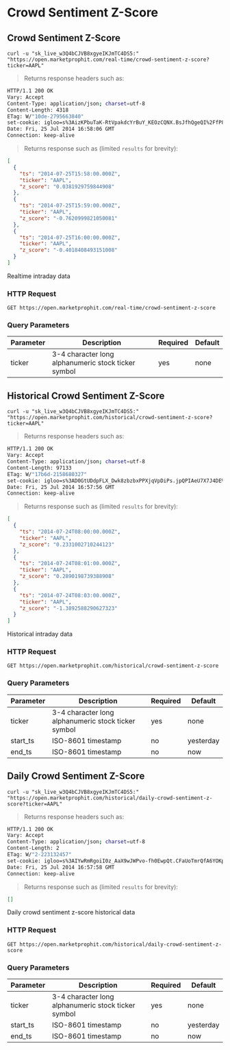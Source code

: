 
# Crowd Sentiment Z-Score


## Crowd Sentiment Z-Score

```shell
curl -u "sk_live_w3Q4bCJVB8xgyeIKJmTC4DS5:" "https://open.marketprophit.com/real-time/crowd-sentiment-z-score?ticker=AAPL"
```

> Returns response headers such as:

```bash
HTTP/1.1 200 OK
Vary: Accept
Content-Type: application/json; charset=utf-8
Content-Length: 4318
ETag: W/"10de-2795663840"
set-cookie: igloo=s%3AizKPbuTaK-RtVpakdcYrBuY_KEOzCQNX.BsJfhQgeQI%2FfP8ySnjvF8WPdp3GuL9x6LC6k5l%2BcQNQ; Path=/; Expires=Sat, 26 Jul 2014 16:58:06 GMT; HttpOnly
Date: Fri, 25 Jul 2014 16:58:06 GMT
Connection: keep-alive


```

> Returns response such as (limited `results` for brevity):

```json
[
  {
    "ts": "2014-07-25T15:58:00.000Z",
    "ticker": "AAPL",
    "z_score": "0.0381929759844908"
  },
  {
    "ts": "2014-07-25T15:59:00.000Z",
    "ticker": "AAPL",
    "z_score": "-0.7620999821050081"
  },
  {
    "ts": "2014-07-25T16:00:00.000Z",
    "ticker": "AAPL",
    "z_score": "-0.4018408493151008"
  }
]
```

Realtime intraday data

### HTTP Request

`GET https://open.marketprophit.com/real-time/crowd-sentiment-z-score`

### Query Parameters

Parameter | Description | Required | Default
--------- | ----------- | -------- | -------
ticker | 3-4 character long alphanumeric stock ticker symbol | yes | none



## Historical Crowd Sentiment Z-Score

```shell
curl -u "sk_live_w3Q4bCJVB8xgyeIKJmTC4DS5:" "https://open.marketprophit.com/historical/crowd-sentiment-z-score?ticker=AAPL"
```

> Returns response headers such as:

```bash
HTTP/1.1 200 OK
Vary: Accept
Content-Type: application/json; charset=utf-8
Content-Length: 97133
ETag: W/"17b6d-2158680327"
set-cookie: igloo=s%3AD0GtUDdpFLX_Dwk8zbzbxPPXjqVpDiPs.jpQPIAeU7X7J4DE%2FuXTWYBI3YU1WWfV4aZ%2BG2gR1FZA; Path=/; Expires=Sat, 26 Jul 2014 16:57:56 GMT; HttpOnly
Date: Fri, 25 Jul 2014 16:57:56 GMT
Connection: keep-alive


```

> Returns response such as (limited `results` for brevity):

```json
[
  {
    "ts": "2014-07-24T08:00:00.000Z",
    "ticker": "AAPL",
    "z_score": "0.2331002710244123"
  },
  {
    "ts": "2014-07-24T08:01:00.000Z",
    "ticker": "AAPL",
    "z_score": "0.2890198739388908"
  },
  {
    "ts": "2014-07-24T08:03:00.000Z",
    "ticker": "AAPL",
    "z_score": "-1.3892588290627323"
  }
]
```

Historical intraday data

### HTTP Request

`GET https://open.marketprophit.com/historical/crowd-sentiment-z-score`

### Query Parameters

Parameter | Description | Required | Default
--------- | ----------- | -------- | -------
ticker | 3-4 character long alphanumeric stock ticker symbol | yes | none
start_ts | ISO-8601 timestamp | no | yesterday
end_ts | ISO-8601 timestamp | no | now


## Daily Crowd Sentiment Z-Score

```shell
curl -u "sk_live_w3Q4bCJVB8xgyeIKJmTC4DS5:" "https://open.marketprophit.com/historical/daily-crowd-sentiment-z-score?ticker=AAPL"
```

> Returns response headers such as:

```bash
HTTP/1.1 200 OK
Vary: Accept
Content-Type: application/json; charset=utf-8
Content-Length: 2
ETag: W/"2-223132457"
set-cookie: igloo=s%3AIYwRmRgoiI0z_AaX9wJWPvo-fh0EwpQt.CFaUoTmrQfA6YOKp3Ftvy308x9qNG8wGV8RicvG1Llk; Path=/; Expires=Sat, 26 Jul 2014 16:57:58 GMT; HttpOnly
Date: Fri, 25 Jul 2014 16:57:58 GMT
Connection: keep-alive


```

> Returns response such as (limited `results` for brevity):

```json
[]
```

Daily crowd sentiment z-score historical data

### HTTP Request

`GET https://open.marketprophit.com/historical/daily-crowd-sentiment-z-score`

### Query Parameters

Parameter | Description | Required | Default
--------- | ----------- | -------- | -------
ticker | 3-4 character long alphanumeric stock ticker symbol | yes | none
start_ts | ISO-8601 timestamp | no | yesterday
end_ts | ISO-8601 timestamp | no | now
